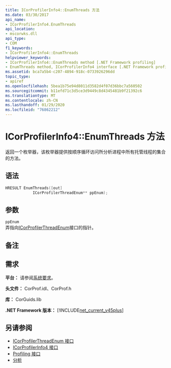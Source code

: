 ```yaml
---
title: ICorProfilerInfo4::EnumThreads 方法
ms.date: 03/30/2017
api_name:
- ICorProfilerInfo4.EnumThreads
api_location:
- mscorwks.dll
api_type:
- COM
f1_keywords:
- ICorProfilerInfo4::EnumThreads
helpviewer_keywords:
- ICorProfilerInfo4::EnumThreads method [.NET Framework profiling]
- EnumThreads method, ICorProfilerInfo4 interface [.NET Framework profiling]
ms.assetid: bca7a5b4-c207-4894-918c-0733926296dd
topic_type:
- apiref
ms.openlocfilehash: 5bea1b75e94d8011d3582d4f07d36bbc7a560502
ms.sourcegitcommit: b11efd71c3d5ce3d9449c8d4345481b9f21392c6
ms.translationtype: MT
ms.contentlocale: zh-CN
ms.lasthandoff: 01/29/2020
ms.locfileid: "76862212"
---
```

# <a name="icorprofilerinfo4enumthreads-method"></a>ICorProfilerInfo4::EnumThreads 方法
返回一个枚举器，该枚举器提供按顺序循环访问所分析进程中所有托管线程的集合的方法。  
  
## <a name="syntax"></a>语法  
  
```cpp  
HRESULT EnumThreads([out]  
            ICorProfilerThreadEnum** ppEnum);  
```  
  
## <a name="parameters"></a>参数  
 `ppEnum`  
 弄指向[ICorProfilerThreadEnum](icorprofilerthreadenum-interface.md)接口的指针。  
  
## <a name="remarks"></a>备注  
  
## <a name="requirements"></a>需求  
 **平台：** 请参阅[系统要求](../../../../docs/framework/get-started/system-requirements.md)。  
  
 **头文件：** CorProf.idl、CorProf.h  
  
 **库：** CorGuids.lib  
  
 **.NET Framework 版本：** [!INCLUDE[net_current_v45plus](../../../../includes/net-current-v45plus-md.md)]  
  
## <a name="see-also"></a>另请参阅

- [ICorProfilerThreadEnum 接口](icorprofilerthreadenum-interface.md)
- [ICorProfilerInfo4 接口](icorprofilerinfo4-interface.md)
- [Profiling 接口](profiling-interfaces.md)
- [分析](index.md)

